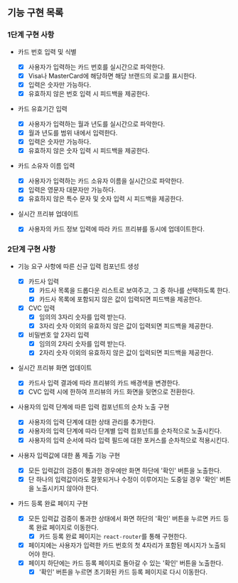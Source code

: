 ## 기능 구현 목록

### 1단계 구현 사항

- 카드 번호 입력 및 식별

  - [x] 사용자가 입력하는 카드 번호를 실시간으로 파악한다.
  - [x] Visa나 MasterCard에 해당하면 해당 브랜드의 로고를 표시한다.
  - [x] 입력은 숫자만 가능하다.
  - [x] 유효하지 않은 번호 입력 시 피드백을 제공한다.

- 카드 유효기간 입력

  - [x] 사용자가 입력하는 월과 년도를 실시간으로 파악한다.
  - [x] 월과 년도를 범위 내에서 입력한다.
  - [x] 입력은 숫자만 가능하다.
  - [x] 유효하지 않은 숫자 입력 시 피드백을 제공한다.

- 카드 소유자 이름 입력

  - [x] 사용자가 입력하는 카드 소유자 이름을 실시간으로 파악한다.
  - [x] 입력은 영문자 대문자만 가능하다.
  - [x] 유효하지 않은 특수 문자 및 숫자 입력 시 피드백을 제공한다.

- 실시간 프리뷰 업데이트

  - [x] 사용자의 카드 정보 입력에 따라 카드 프리뷰를 동시에 업데이트한다.

### 2단계 구현 사항

- 기능 요구 사항에 따른 신규 입력 컴포넌트 생성

  - [x] 카드사 입력
    - [x] 카드사 목록을 드롭다운 리스트로 보여주고, 그 중 하나를 선택하도록 한다.
    - [x] 카드사 목록에 포함되지 않은 값이 입력되면 피드백을 제공한다.
  - [x] CVC 입력
    - [x] 임의의 3자리 숫자를 입력 받는다.
    - [x] 3자리 숫자 이외의 유효하지 않은 값이 입력되면 피드백을 제공한다.
  - [x] 비밀번호 앞 2자리 입력
    - [x] 임의의 2자리 숫자를 입력 받는다.
    - [x] 2자리 숫자 이외의 유효하지 않은 값이 입력되면 피드백을 제공한다.

- 실시간 프리뷰 화면 업데이트

  - [x] 카드사 입력 결과에 따라 프리뷰의 카드 배경색을 변경한다.
  - [x] CVC 입력 시에 한하여 프리뷰의 카드 화면을 뒷면으로 전환한다.

- 사용자의 입력 단계에 따른 입력 컴포넌트의 순차 노출 구현

  - [x] 사용자의 입력 단계에 대한 상태 관리를 추가한다.
  - [x] 사용자의 입력 단계에 따라 단계별 입력 컴포넌트를 순차적으로 노출시킨다.
  - [x] 사용자의 입력 순서에 따라 입력 필드에 대한 포커스를 순차적으로 적용시킨다.

- 사용자 입력값에 대한 폼 제출 기능 구현

  - [x] 모든 입력값의 검증이 통과한 경우에만 화면 하단에 '확인' 버튼을 노출한다.
  - [x] 단 하나의 입력값이라도 잘못되거나 수정이 이루어지는 도중일 경우 '확인' 버튼을 노출시키지 않아야 한다.

- 카드 등록 완료 페이지 구현

  - [x] 모든 입력값 검증이 통과한 상태에서 화면 하단의 '확인' 버튼을 누르면 카드 등록 완료 페이지로 이동한다.
    - [x] 카드 등록 완료 페이지는 `react-router`를 통해 구현한다.
  - [x] 페이지에는 사용자가 입력한 카드 번호의 첫 4자리가 포함된 메시지가 노출되어야 한다.
  - [x] 페이지 하단에는 카드 등록 페이지로 돌아갈 수 있는 '확인' 버튼을 노출한다.
    - [x] '확인' 버튼을 누르면 초기화된 카드 등록 페이지로 다시 이동한다.
